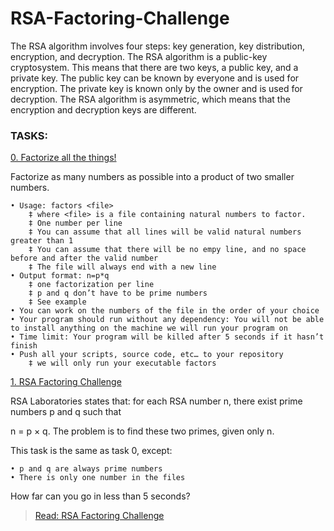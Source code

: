 # RSA-Factoring-Challenge

The RSA algorithm involves four steps: key generation, key distribution, encryption, and decryption.
The RSA algorithm is a public-key cryptosystem. This means that there are two keys, a public key, and a private key. The public key can be known by everyone and is used for encryption. The private key is known only by the owner and is used for decryption. The RSA algorithm is asymmetric, which means that the encryption and decryption keys are different.

### TASKS:

[0. Factorize all the things!](factors)

Factorize as many numbers as possible into a product of two smaller numbers.

	• Usage: factors <file>
		‡ where <file> is a file containing natural numbers to factor.
		‡ One number per line
		‡ You can assume that all lines will be valid natural numbers greater than 1
		‡ You can assume that there will be no empy line, and no space before and after the valid number
		‡ The file will always end with a new line
	• Output format: n=p*q
		‡ one factorization per line
		‡ p and q don’t have to be prime numbers
		‡ See example
	• You can work on the numbers of the file in the order of your choice
	• Your program should run without any dependency: You will not be able to install anything on the machine we will run your program on
	• Time limit: Your program will be killed after 5 seconds if it hasn’t finish
	• Push all your scripts, source code, etc… to your repository
		‡ we will only run your executable factors

[1. RSA Factoring Challenge](rsa)

RSA Laboratories states that: for each RSA number n, there exist prime numbers p and q such that

n = p × q. The problem is to find these two primes, given only n.

This task is the same as task 0, except:

	• p and q are always prime numbers
	• There is only one number in the files
How far can you go in less than 5 seconds?

> [Read: RSA Factoring Challenge](https://en.wikipedia.org/wiki/RSA_Factoring_Challenge)
